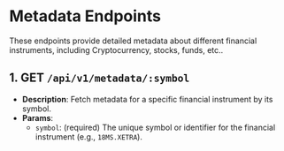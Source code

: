 # Metadata Endpoints

These endpoints provide detailed metadata about different financial instruments, including Cryptocurrency, stocks, funds, etc..

## 1. **GET** `/api/v1/metadata/:symbol`

- **Description**: Fetch metadata for a specific financial instrument by its symbol.
- **Params**:
  - `symbol`: (required) The unique symbol or identifier for the financial instrument (e.g., `18MS.XETRA`).
